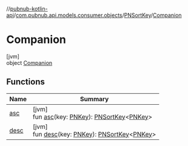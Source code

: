 //[pubnub-kotlin-api](../../../../index.md)/[com.pubnub.api.models.consumer.objects](../../index.md)/[PNSortKey](../index.md)/[Companion](index.md)

# Companion

[jvm]\
object [Companion](index.md)

## Functions

| Name | Summary |
|---|---|
| [asc](asc.md) | [jvm]<br>fun [asc](asc.md)(key: [PNKey](../../-p-n-key/index.md)): [PNSortKey](../index.md)&lt;[PNKey](../../-p-n-key/index.md)&gt; |
| [desc](desc.md) | [jvm]<br>fun [desc](desc.md)(key: [PNKey](../../-p-n-key/index.md)): [PNSortKey](../index.md)&lt;[PNKey](../../-p-n-key/index.md)&gt; |
